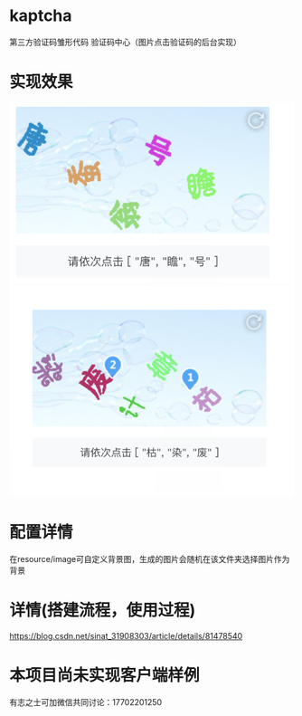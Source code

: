 # kaptcha
第三方验证码雏形代码
验证码中心（图片点击验证码的后台实现）

# 实现效果
![Image text](https://github.com/tianbocheng/captcha/blob/master/src/main/resources/sample/1.png)
![Image text](https://github.com/tianbocheng/captcha/blob/master/src/main/resources/sample/2.png)

# 配置详情
在resource/image可自定义背景图，生成的图片会随机在该文件夹选择图片作为背景

# 详情(搭建流程，使用过程)
https://blog.csdn.net/sinat_31908303/article/details/81478540

# 本项目尚未实现客户端样例
有志之士可加微信共同讨论：17702201250
